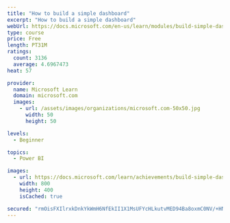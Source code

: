 ```yaml
---
title: "How to build a simple dashboard"
excerpt: "How to build a simple dashboard"
webUrl: https://docs.microsoft.com/en-us/learn/modules/build-simple-dashboard/
type: course
price: Free
length: PT31M
ratings:
  count: 3136
  average: 4.6967473
heat: 57

provider:
  name: Microsoft Learn
  domain: microsoft.com
  images:
    - url: /assets/images/organizations/microsoft.com-50x50.jpg
      width: 50
      height: 50

levels:
  - Beginner

topics:
  - Power BI

images:
  - url: https://docs.microsoft.com/learn/achievements/build-simple-dashboard-social.png
    width: 800
    height: 400
    isCached: true

secured: "rmOisFXIlrxkDnkYkWmH6NfEkII1X1MsUFYcHLkutvMED94Ba8oxmC0NV/+HNjL8IIjc7l67exUPFMkejL9dnLbZSbMSCFERHPQduIGoSWmxAcFrOqbYurepY8xVqleabmTr8sp8E5bONb1+nyLjJvrin80/t3whIJBTOJ2ibLDzWxi42OgxpCYplXZ+dTVV0RVDm4YOh1VZHHHuhhwqsqqxco//tWusShy052Gjvf3TqVDD31bpbKUf2fC9rt7/+uz3EbXdh06uxzZl5dKE1sUyAAnsiSnK4i4FCvKbLK/n98yJzGyn7Sn3BkZ0Mys1X+K8qRFONS49a0zSu75AnVWQZ3b56H7EZ0gwzqgl6bfOsKfNyAOKH7VQqftEY0GeRSuqJxBx/XuL+Sin9v1RGJCWB0JWn/D3LZ5pt2yUgs0=;Lu7cg6aBUhsoTX58n4Oz0g=="
---
```


